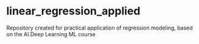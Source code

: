 # linear_regression_applied
Repository created for practical application of regression modeling, based on the AI.Deep Learning ML course

